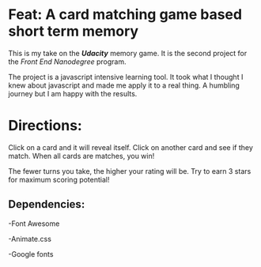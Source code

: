 # Feat: A card matching game based short term memory

This is my take on the **_Udacity_** memory game. It is the second
project for the *Front End Nanodegree* program.

The project is a javascript intensive learning tool. It took
what I thought I knew about javascript and made me apply it 
to a real thing. A humbling journey but I am happy with the
results.

# Directions:

Click on a card and it will reveal itself.
Click on another card and see if they match. 
When all cards are matches, you win!

The fewer turns you take, the higher your rating will be.
Try to earn 3 stars for maximum scoring potential!

## Dependencies:

 -Font Awesome
 
 -Animate.css
 
 -Google fonts
	
